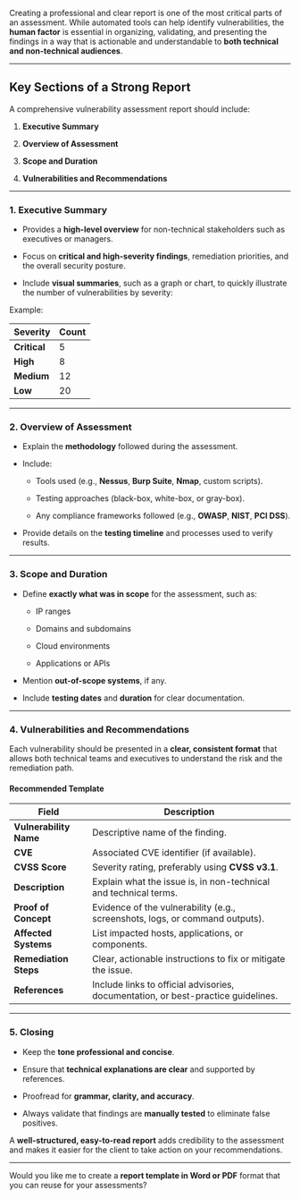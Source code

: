 

Creating a professional and clear report is one of the most critical parts of an assessment. While automated tools can help identify vulnerabilities, the **human factor** is essential in organizing, validating, and presenting the findings in a way that is actionable and understandable to **both technical and non-technical audiences**.

---

## **Key Sections of a Strong Report**

A comprehensive vulnerability assessment report should include:

1. **Executive Summary**
    
2. **Overview of Assessment**
    
3. **Scope and Duration**
    
4. **Vulnerabilities and Recommendations**
    

---

### **1. Executive Summary**

- Provides a **high-level overview** for non-technical stakeholders such as executives or managers.
    
- Focus on **critical and high-severity findings**, remediation priorities, and the overall security posture.
    
- Include **visual summaries**, such as a graph or chart, to quickly illustrate the number of vulnerabilities by severity:
    

Example:

|Severity|Count|
|---|---|
|**Critical**|5|
|**High**|8|
|**Medium**|12|
|**Low**|20|

---

### **2. Overview of Assessment**

- Explain the **methodology** followed during the assessment.
    
- Include:
    
    - Tools used (e.g., **Nessus**, **Burp Suite**, **Nmap**, custom scripts).
        
    - Testing approaches (black-box, white-box, or gray-box).
        
    - Any compliance frameworks followed (e.g., **OWASP**, **NIST**, **PCI DSS**).
        
- Provide details on the **testing timeline** and processes used to verify results.
    

---

### **3. Scope and Duration**

- Define **exactly what was in scope** for the assessment, such as:
    
    - IP ranges
        
    - Domains and subdomains
        
    - Cloud environments
        
    - Applications or APIs
        
- Mention **out-of-scope systems**, if any.
    
- Include **testing dates** and **duration** for clear documentation.
    

---

### **4. Vulnerabilities and Recommendations**

Each vulnerability should be presented in a **clear, consistent format** that allows both technical teams and executives to understand the risk and the remediation path.

#### **Recommended Template**

|Field|Description|
|---|---|
|**Vulnerability Name**|Descriptive name of the finding.|
|**CVE**|Associated CVE identifier (if available).|
|**CVSS Score**|Severity rating, preferably using **CVSS v3.1**.|
|**Description**|Explain what the issue is, in non-technical and technical terms.|
|**Proof of Concept**|Evidence of the vulnerability (e.g., screenshots, logs, or command outputs).|
|**Affected Systems**|List impacted hosts, applications, or components.|
|**Remediation Steps**|Clear, actionable instructions to fix or mitigate the issue.|
|**References**|Include links to official advisories, documentation, or best-practice guidelines.|

---

### **5. Closing**

- Keep the **tone professional and concise**.
    
- Ensure that **technical explanations are clear** and supported by references.
    
- Proofread for **grammar, clarity, and accuracy**.
    
- Always validate that findings are **manually tested** to eliminate false positives.
    

A **well-structured, easy-to-read report** adds credibility to the assessment and makes it easier for the client to take action on your recommendations.

---

Would you like me to create a **report template in Word or PDF** format that you can reuse for your assessments?